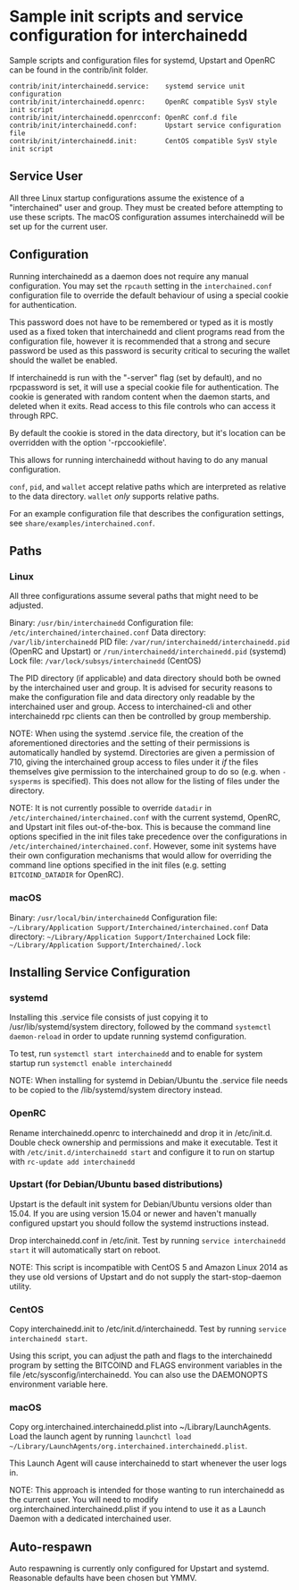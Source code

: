 Sample init scripts and service configuration for interchainedd
==========================================================

Sample scripts and configuration files for systemd, Upstart and OpenRC
can be found in the contrib/init folder.

    contrib/init/interchainedd.service:    systemd service unit configuration
    contrib/init/interchainedd.openrc:     OpenRC compatible SysV style init script
    contrib/init/interchainedd.openrcconf: OpenRC conf.d file
    contrib/init/interchainedd.conf:       Upstart service configuration file
    contrib/init/interchainedd.init:       CentOS compatible SysV style init script

Service User
---------------------------------

All three Linux startup configurations assume the existence of a "interchained" user
and group.  They must be created before attempting to use these scripts.
The macOS configuration assumes interchainedd will be set up for the current user.

Configuration
---------------------------------

Running interchainedd as a daemon does not require any manual configuration. You may
set the `rpcauth` setting in the `interchained.conf` configuration file to override
the default behaviour of using a special cookie for authentication.

This password does not have to be remembered or typed as it is mostly used
as a fixed token that interchainedd and client programs read from the configuration
file, however it is recommended that a strong and secure password be used
as this password is security critical to securing the wallet should the
wallet be enabled.

If interchainedd is run with the "-server" flag (set by default), and no rpcpassword is set,
it will use a special cookie file for authentication. The cookie is generated with random
content when the daemon starts, and deleted when it exits. Read access to this file
controls who can access it through RPC.

By default the cookie is stored in the data directory, but it's location can be overridden
with the option '-rpccookiefile'.

This allows for running interchainedd without having to do any manual configuration.

`conf`, `pid`, and `wallet` accept relative paths which are interpreted as
relative to the data directory. `wallet` *only* supports relative paths.

For an example configuration file that describes the configuration settings,
see `share/examples/interchained.conf`.

Paths
---------------------------------

### Linux

All three configurations assume several paths that might need to be adjusted.

Binary:              `/usr/bin/interchainedd`
Configuration file:  `/etc/interchained/interchained.conf`
Data directory:      `/var/lib/interchainedd`
PID file:            `/var/run/interchainedd/interchainedd.pid` (OpenRC and Upstart) or `/run/interchainedd/interchainedd.pid` (systemd)
Lock file:           `/var/lock/subsys/interchainedd` (CentOS)

The PID directory (if applicable) and data directory should both be owned by the
interchained user and group. It is advised for security reasons to make the
configuration file and data directory only readable by the interchained user and
group. Access to interchained-cli and other interchainedd rpc clients can then be
controlled by group membership.

NOTE: When using the systemd .service file, the creation of the aforementioned
directories and the setting of their permissions is automatically handled by
systemd. Directories are given a permission of 710, giving the interchained group
access to files under it _if_ the files themselves give permission to the
interchained group to do so (e.g. when `-sysperms` is specified). This does not allow
for the listing of files under the directory.

NOTE: It is not currently possible to override `datadir` in
`/etc/interchained/interchained.conf` with the current systemd, OpenRC, and Upstart init
files out-of-the-box. This is because the command line options specified in the
init files take precedence over the configurations in
`/etc/interchained/interchained.conf`. However, some init systems have their own
configuration mechanisms that would allow for overriding the command line
options specified in the init files (e.g. setting `BITCOIND_DATADIR` for
OpenRC).

### macOS

Binary:              `/usr/local/bin/interchainedd`
Configuration file:  `~/Library/Application Support/Interchained/interchained.conf`
Data directory:      `~/Library/Application Support/Interchained`
Lock file:           `~/Library/Application Support/Interchained/.lock`

Installing Service Configuration
-----------------------------------

### systemd

Installing this .service file consists of just copying it to
/usr/lib/systemd/system directory, followed by the command
`systemctl daemon-reload` in order to update running systemd configuration.

To test, run `systemctl start interchainedd` and to enable for system startup run
`systemctl enable interchainedd`

NOTE: When installing for systemd in Debian/Ubuntu the .service file needs to be copied to the /lib/systemd/system directory instead.

### OpenRC

Rename interchainedd.openrc to interchainedd and drop it in /etc/init.d.  Double
check ownership and permissions and make it executable.  Test it with
`/etc/init.d/interchainedd start` and configure it to run on startup with
`rc-update add interchainedd`

### Upstart (for Debian/Ubuntu based distributions)

Upstart is the default init system for Debian/Ubuntu versions older than 15.04. If you are using version 15.04 or newer and haven't manually configured upstart you should follow the systemd instructions instead.

Drop interchainedd.conf in /etc/init.  Test by running `service interchainedd start`
it will automatically start on reboot.

NOTE: This script is incompatible with CentOS 5 and Amazon Linux 2014 as they
use old versions of Upstart and do not supply the start-stop-daemon utility.

### CentOS

Copy interchainedd.init to /etc/init.d/interchainedd. Test by running `service interchainedd start`.

Using this script, you can adjust the path and flags to the interchainedd program by
setting the BITCOIND and FLAGS environment variables in the file
/etc/sysconfig/interchainedd. You can also use the DAEMONOPTS environment variable here.

### macOS

Copy org.interchained.interchainedd.plist into ~/Library/LaunchAgents. Load the launch agent by
running `launchctl load ~/Library/LaunchAgents/org.interchained.interchainedd.plist`.

This Launch Agent will cause interchainedd to start whenever the user logs in.

NOTE: This approach is intended for those wanting to run interchainedd as the current user.
You will need to modify org.interchained.interchainedd.plist if you intend to use it as a
Launch Daemon with a dedicated interchained user.

Auto-respawn
-----------------------------------

Auto respawning is currently only configured for Upstart and systemd.
Reasonable defaults have been chosen but YMMV.

